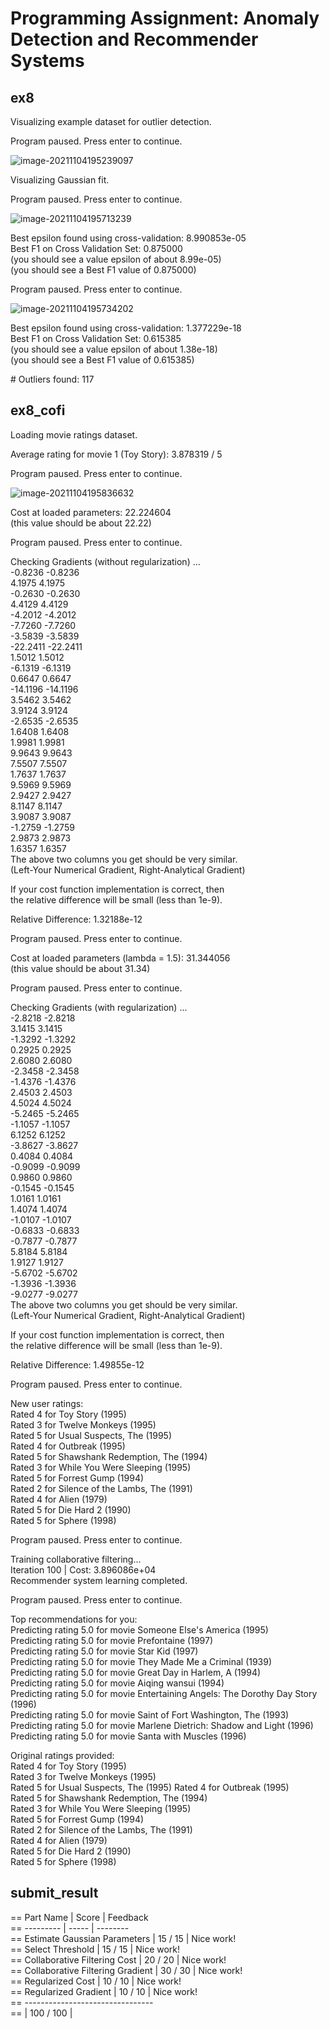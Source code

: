 # Programming Assignment: Anomaly Detection and Recommender Systems

## ex8

Visualizing example dataset for outlier detection.   

Program paused. Press enter to continue.  

![image-20211104195239097](./pic/image-20211104195239097.png)

Visualizing Gaussian fit.  

Program paused. Press enter to continue.  

![image-20211104195713239](./pic/image-20211104195713239.png)

Best epsilon found using cross-validation: 8.990853e-05  
Best F1 on Cross Validation Set:  0.875000  
   (you should see a value epsilon of about 8.99e-05)  
   (you should see a Best F1 value of  0.875000)  

Program paused. Press enter to continue.  

![image-20211104195734202](./pic/image-20211104195734202.png)

Best epsilon found using cross-validation: 1.377229e-18  
Best F1 on Cross Validation Set:  0.615385  
   (you should see a value epsilon of about 1.38e-18)  
   (you should see a Best F1 value of 0.615385)  

\# Outliers found: 117

## ex8_cofi

Loading movie ratings dataset.  

Average rating for movie 1 (Toy Story): 3.878319 / 5  

Program paused. Press enter to continue.  

![image-20211104195836632](./pic/image-20211104195836632.png)

Cost at loaded parameters: 22.224604  
(this value should be about 22.22)  

Program paused. Press enter to continue.  

Checking Gradients (without regularization) ...  
   -0.8236   -0.8236  
    4.1975    4.1975  
   -0.2630   -0.2630  
    4.4129    4.4129  
   -4.2012   -4.2012  
   -7.7260   -7.7260  
   -3.5839   -3.5839  
  -22.2411  -22.2411  
    1.5012    1.5012  
   -6.1319   -6.1319  
    0.6647    0.6647  
  -14.1196  -14.1196  
    3.5462    3.5462  
    3.9124    3.9124  
   -2.6535   -2.6535  
    1.6408    1.6408  
    1.9981    1.9981    
    9.9643    9.9643  
    7.5507    7.5507  
    1.7637    1.7637  
    9.5969    9.5969  
    2.9427    2.9427  
    8.1147    8.1147  
    3.9087    3.9087  
   -1.2759   -1.2759  
    2.9873    2.9873  
    1.6357    1.6357  
The above two columns you get should be very similar.  
(Left-Your Numerical Gradient, Right-Analytical Gradient)  

If your cost function implementation is correct, then  
the relative difference will be small (less than 1e-9).  

Relative Difference: 1.32188e-12  

Program paused. Press enter to continue.  

Cost at loaded parameters (lambda = 1.5): 31.344056  
(this value should be about 31.34)  

Program paused. Press enter to continue.  

Checking Gradients (with regularization) ...  
  -2.8218  -2.8218  
   3.1415   3.1415  
  -1.3292  -1.3292  
   0.2925   0.2925  
   2.6080   2.6080  
  -2.3458  -2.3458  
  -1.4376  -1.4376  
   2.4503   2.4503  
   4.5024   4.5024  
  -5.2465  -5.2465  
  -1.1057  -1.1057  
   6.1252   6.1252  
  -3.8627  -3.8627  
   0.4084   0.4084  
  -0.9099  -0.9099  
   0.9860   0.9860  
  -0.1545  -0.1545  
   1.0161   1.0161  
   1.4074   1.4074  
  -1.0107  -1.0107  
  -0.6833  -0.6833  
  -0.7877  -0.7877  
   5.8184   5.8184  
   1.9127   1.9127  
  -5.6702  -5.6702  
  -1.3936  -1.3936  
  -9.0277  -9.0277  
The above two columns you get should be very similar.  
(Left-Your Numerical Gradient, Right-Analytical Gradient)  

If your cost function implementation is correct, then  
the relative difference will be small (less than 1e-9).    

Relative Difference: 1.49855e-12  

Program paused. Press enter to continue.  

New user ratings:  
Rated 4 for Toy Story (1995)  
Rated 3 for Twelve Monkeys (1995)  
Rated 5 for Usual Suspects, The (1995)  
Rated 4 for Outbreak (1995)  
Rated 5 for Shawshank Redemption, The (1994)  
Rated 3 for While You Were Sleeping (1995)  
Rated 5 for Forrest Gump (1994)  
Rated 2 for Silence of the Lambs, The (1991)  
Rated 4 for Alien (1979)  
Rated 5 for Die Hard 2 (1990)  
Rated 5 for Sphere (1998)  

Program paused. Press enter to continue.  

Training collaborative filtering...  
Iteration   100 | Cost: 3.896086e+04  
Recommender system learning completed.  

Program paused. Press enter to continue.  

Top recommendations for you:  
Predicting rating 5.0 for movie Someone Else's America (1995)  
Predicting rating 5.0 for movie Prefontaine (1997)  
Predicting rating 5.0 for movie Star Kid (1997)  
Predicting rating 5.0 for movie They Made Me a Criminal (1939)  
Predicting rating 5.0 for movie Great Day in Harlem, A (1994)  
Predicting rating 5.0 for movie Aiqing wansui (1994)  
Predicting rating 5.0 for movie Entertaining Angels: The Dorothy Day Story (1996)  
Predicting rating 5.0 for movie Saint of Fort Washington, The (1993)  
Predicting rating 5.0 for movie Marlene Dietrich: Shadow and Light (1996)  
Predicting rating 5.0 for movie Santa with Muscles (1996)  

Original ratings provided:  
Rated 4 for Toy Story (1995)  
Rated 3 for Twelve Monkeys (1995)  
Rated 5 for Usual Suspects, The (1995)  Rated 4 for Outbreak (1995)  
Rated 5 for Shawshank Redemption, The (1994)  
Rated 3 for While You Were Sleeping (1995)  
Rated 5 for Forrest Gump (1994)  
Rated 2 for Silence of the Lambs, The (1991)  
Rated 4 for Alien (1979)  
Rated 5 for Die Hard 2 (1990)  
Rated 5 for Sphere (1998)  

## submit_result

==                                   Part Name |     Score | Feedback   
==                                   --------- |     ----- | --------  
==                Estimate Gaussian Parameters |  15 /  15 | Nice work!  
==                            Select Threshold |  15 /  15 | Nice work!  
==                Collaborative Filtering Cost |  20 /  20 | Nice work!  
==            Collaborative Filtering Gradient |  30 /  30 | Nice work!  
==                            Regularized Cost |  10 /  10 | Nice work!  
==                        Regularized Gradient |  10 /  10 | Nice work!  
==                                   --------------------------------  
==                                             | 100 / 100 |  
